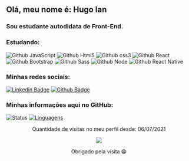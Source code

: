 <!--
**hugoiandev/hugoiandev** is a ✨ _special_ ✨ repository because its `README.md` (this file) appears on your GitHub profile.

Here are some ideas to get you started:

- 🔭 I’m currently working on ...
- 🌱 I’m currently learning ...
- 👯 I’m looking to collaborate on ...
- 🤔 I’m looking for help with ...
- 💬 Ask me about ...
- 📫 How to reach me: ...
- 😄 Pronouns: ...
- ⚡ Fun fact: ...
-->
## Olá, meu nome é: Hugo Ian
### Sou estudante autodidata de Front-End. 
### Estudando:

![Github JavaScript](https://img.shields.io/badge/JavaScript-F7DF1E?style=for-the-badge&logo=javascript&logoColor=black)
![Github Html5](https://img.shields.io/badge/HTML5-E34F26?style=for-the-badge&logo=html5&logoColor=white)
![Github css3](https://img.shields.io/badge/CSS3-1572B6?style=for-the-badge&logo=css3&logoColor=white)
![Github React](https://img.shields.io/badge/React-20232A?style=for-the-badge&logo=react&logoColor=61DAFB)
![Github Bootstrap](https://img.shields.io/badge/Bootstrap-563D7C?style=for-the-badge&logo=bootstrap&logoColor=white)
![Github Sass](https://img.shields.io/badge/Sass-CC6699?style=for-the-badge&logo=sass&logoColor=white)
![Github Node](https://img.shields.io/badge/Node.js-43853D?style=for-the-badge&logo=node.js&logoColor=white)
![Github React Native](https://img.shields.io/badge/React_Native-20232A?style=for-the-badge&logo=react&logoColor=61DAFB)

### Minhas redes sociais:
[![Linkedin Badge](https://img.shields.io/badge/LinkedIn-0077B5?style=for-the-badge&logo=linkedin&logoColor=white&link=https://www.linkedin.com/in/hugoian/)](https://www.linkedin.com/in/hugoian/)
[![Github Badge](https://img.shields.io/badge/GitHub-100000?style=for-the-badge&logo=github&logoColor=white&link=https://github.com//hugoiandev/)](https://github.com/hugoiandev)

### Minhas informações aqui no GitHub:
![Status](https://github-readme-stats.vercel.app/api?username=hugoiandev) [![Linguagens](https://github-readme-stats.vercel.app/api/top-langs/?username=hugoiandev&layout=compact)](https://github.com/hugoiandev/github-readme-stats)

<p align="center">
 Quantidade de visitas no meu perfil desde: 06/07/2021<br></p>
<p align="center"> 
   <img alingn="center" src="https://profile-counter.glitch.me/hugoiandev/count.svg" /></p>
<p align="center">
Obrigado pela visita 😁
</p>
